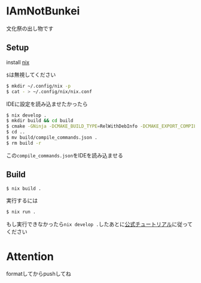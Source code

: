 # IAmNotBunkei

文化祭の出し物です
## Setup
install [nix](https://nixos.org/)

``$``は無視してください
```sh
$ mkdir ~/.config/nix -p
$ cat - > ~/.config/nix/nix.conf

```

IDEに設定を読み込ませたかったら
```sh
$ nix develop .
$ mkdir build && cd build
$ cmake -GNinja -DCMAKE_BUILD_TYPE=RelWithDebInfo -DCMAKE_EXPORT_COMPILE_COMMANDS=ON ..
$ cd ..
$ mv build/compile_commands.json .
$ rm build -r
```
この``compile_commands.json``をIDEを読み込ませる

## Build
```sh
$ nix build .
```
実行するには
```sh
$ nix run .
```
もし実行できなかったら``nix develop .``したあとに[公式チュートリアル](https://siv3d.github.io/ja-jp/download/ubuntu/#3-siv3d-%E3%82%92%E3%83%93%E3%83%AB%E3%83%89%E3%81%99%E3%82%8B)に従ってください

# Attention
formatしてからpushしてね
